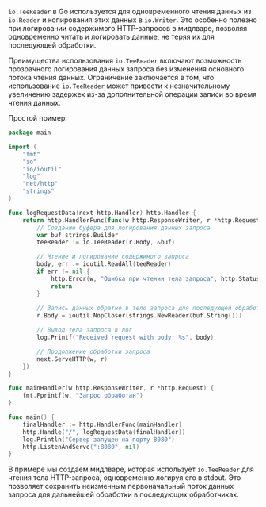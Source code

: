 `io.TeeReader` в Go используется для одновременного чтения данных из `io.Reader` и копирования этих данных в `io.Writer`. Это особенно полезно при логировании содержимого HTTP-запросов в мидлваре, позволяя одновременно читать и логировать данные, не теряя их для последующей обработки.

Преимущества использования `io.TeeReader` включают возможность прозрачного логирования данных запроса без изменения основного потока чтения данных. Ограничение заключается в том, что использование `io.TeeReader` может привести к незначительному увеличению задержек из-за дополнительной операции записи во время чтения данных.

Простой пример:
```go
package main

import (
    "fmt"
    "io"
    "io/ioutil"
    "log"
    "net/http"
    "strings"
)

func logRequestData(next http.Handler) http.Handler {
    return http.HandlerFunc(func(w http.ResponseWriter, r *http.Request) {
        // Создание буфера для логирования данных запроса
        var buf strings.Builder
        teeReader := io.TeeReader(r.Body, &buf)

        // Чтение и логирование содержимого запроса
        body, err := ioutil.ReadAll(teeReader)
        if err != nil {
            http.Error(w, "Ошибка при чтении тела запроса", http.StatusInternalServerError)
            return
        }
        
        // Запись данных обратно в тело запроса для последующей обработки
        r.Body = ioutil.NopCloser(strings.NewReader(buf.String()))

        // Вывод тела запроса в лог
        log.Printf("Received request with body: %s", body)

        // Продолжение обработки запроса
        next.ServeHTTP(w, r)
    })
}

func mainHandler(w http.ResponseWriter, r *http.Request) {
    fmt.Fprintf(w, "Запрос обработан")
}

func main() {
    finalHandler := http.HandlerFunc(mainHandler)
    http.Handle("/", logRequestData(finalHandler))
    log.Println("Сервер запущен на порту 8080")
    http.ListenAndServe(":8080", nil)
}
```

В примере мы создаем мидлваре, которая использует `io.TeeReader` для чтения тела HTTP-запроса, одновременно логируя его в stdout. Это позволяет сохранить неизменным первоначальный поток данных запроса для дальнейшей обработки в последующих обработчиках.